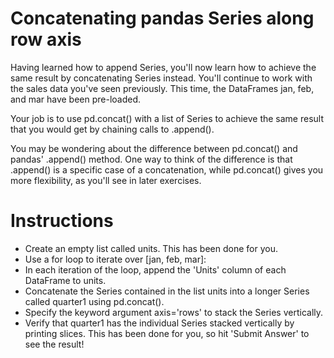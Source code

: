 # Concatenating pandas Series along row axis
Having learned how to append Series, you'll now learn how to achieve the same result by concatenating Series instead. You'll continue to work with the sales data you've seen previously. This time, the DataFrames jan, feb, and mar have been pre-loaded.

Your job is to use pd.concat() with a list of Series to achieve the same result that you would get by chaining calls to .append().

You may be wondering about the difference between pd.concat() and pandas' .append() method. One way to think of the difference is that .append() is a specific case of a concatenation, while pd.concat() gives you more flexibility, as you'll see in later exercises.

# Instructions
- Create an empty list called units. This has been done for you.
- Use a for loop to iterate over [jan, feb, mar]:
- In each iteration of the loop, append the 'Units' column of each DataFrame to units.
- Concatenate the Series contained in the list units into a longer Series called quarter1 using pd.concat().
- Specify the keyword argument axis='rows' to stack the Series vertically.
- Verify that quarter1 has the individual Series stacked vertically by printing slices. This has been done for you, so hit 'Submit Answer' to see the result!
